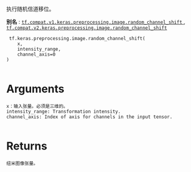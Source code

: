 执行随机信道移位。

**别名** : [ `tf.compat.v1.keras.preprocessing.image.random_channel_shift` ](/api_docs/python/tf/keras/preprocessing/image/random_channel_shift), [ `tf.compat.v2.keras.preprocessing.image.random_channel_shift` ](/api_docs/python/tf/keras/preprocessing/image/random_channel_shift)

```
 tf.keras.preprocessing.image.random_channel_shift(
    x,
    intensity_range,
    channel_axis=0
)
 
```

# Arguments


```
x：输入张量。必须是三维的。
intensity_range: Transformation intensity.
channel_axis: Index of axis for channels in the input tensor.
 
```

# Returns


```
纽米图像张量。
 
```

